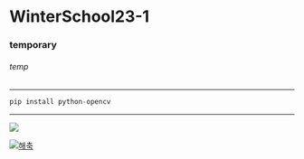 # WinterSchool23-1

### temporary
###### temp

---
```python
pip install python-opencv
```
***

![](https://item.kakaocdn.net/do/43319a30d6de449e135d3d14898a3d0e8f324a0b9c48f77dbce3a43bd11ce785)

[![해축](https://img.youtube.com/vi/DlAOKpwN_tM/0.jpg)](https://youtu.be/DlAOKpwN_tM) 
